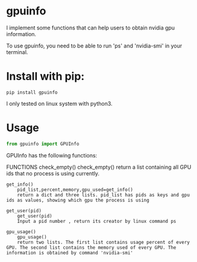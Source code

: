 # gpuinfo

I implement some functions that can help users to obtain nvidia gpu information.

To use gpuinfo, you need to be able to run 'ps' and 'nvidia-smi' in your terminal. 

# Install with pip:
```
pip install gpuinfo
```  
I only tested on linux system with python3.

# Usage

```python
from gpuinfo import GPUInfo
```

GPUInfo has the following functions:
 
FUNCTIONS
    check_empty()
        check_empty()
        return a list containing all GPU ids that no process is using currently.
    
    get_info()
        pid_list,percent,memory,gpu_used=get_info()
        return a dict and three lists. pid_list has pids as keys and gpu ids as values, showing which gpu the process is using
    
    get_user(pid)
        get_user(pid)
        Input a pid number , return its creator by linux command ps
    
    gpu_usage()
        gpu_usage()
        return two lists. The first list contains usage percent of every GPU. The second list contains the memory used of every GPU. The information is obtained by command 'nvidia-smi'

